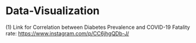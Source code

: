 # Data-Visualization

(1) Link for Correlation between Diabetes Prevalence and COVID-19 Fatality rate: https://www.instagram.com/p/CC6jhgQDb-J/
